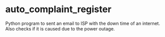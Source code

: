 # auto_complaint_register
Python program to sent an email to ISP with the down time of an internet. Also checks if it is caused due to the power outage.
